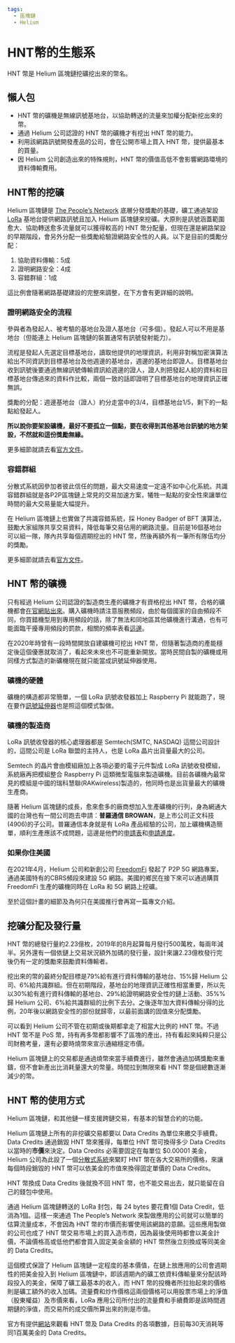```yaml
tags:
  - 區塊鏈
  - Helium
```

# HNT幣的生態系

HNT 幣是 Helium 區塊鏈挖礦挖出來的幣名。

## 懶人包

- HNT 幣的礦機是無線訊號基地台，以協助轉送的流量來加權分配新挖出來的幣。
- 通過 Helium 公司認證的 HNT 幣的礦機才有挖出 HNT 幣的能力。
- 利用該網路訊號開發產品的公司，會在公開市場上買入 HNT 幣，提供最基本的買量。
- 因  Helium 公司創造出來的特殊規則，HNT 幣的價值高低不會影響網路環境的資料傳輸費用。

## HNT幣的挖礦

Helium 區塊鏈是 [The People’s Network](/articles/helium-block-chain.html) 底層分發獎勵的基礎，礦工通過架設 [LoRa](https://zh.wikipedia.org/zh-tw/LoRa) 基地台提供網路訊號且加入 Helium 區塊鏈來挖礦。大原則是訊號涵蓋範圍愈大、協助轉送愈多流量就可以獲得較高的 HNT 幣分配量，但現在還是網路架設的早期階段，會另外分配一些獎勵給驗證網路安全性的人員。以下是目前的獎勵分配：

1. 協助資料傳輸：5成
2. 證明網路安全：4成
3. 容錯群組：1成

這比例會隨著網路基礎建設的完整來調整，在下方會有更詳細的說明。

### 證明網路安全的流程

參與者為發起人、被考驗的基地台及證人基地台（可多個）。發起人可以不用是基地台（但能連上 Helium 區塊鏈的裝置通常有訊號發射能力）。

流程是發起人先選定目標基地台，讀取他提供的地理資訊，利用非對稱加密演算法給出不同資訊到目標基地台及他週邊的基地台，週邊的基地台即證人。目標基地台收到訊號後要通過無線訊號傳輸資訊給週邊的證人，證人則把發起人給的資料和目標基地台傳過來的資料作比較，兩個一致的話即證明了目標基地台的地理資訊正確無誤。

獎勵的分配：週邊基地台（證人）約分走當中的3/4，目標基地台1/5，剩下的一點點給發起人。

**所以說你要架設礦機，最好不要孤立一個點，要在收得到其他基地台訊號的地方架設，不然就和這份獎勵無緣。**

更多細節就請去看[官方文件](https://docs.helium.com/blockchain/proof-of-coverage/)。

### 容錯群組

分散式系統因參加者彼此信任的問題，最大交易速度一定遠不如中心化系統。共識容錯群組就是各P2P區塊鏈上常見的交易加速方案，犧牲一點點的安全性來讓單位時間的最大交易量能大幅提升。

在 Helium 區塊鏈上也實做了共識容錯系統，採 Honey Badger of BFT 演算法，鼓勵大家組隊共享交易資料，降低每筆交易佔用的網路流量。目前是16個基地台可以組一隊，隊內共享每個週期挖出的 HNT 幣，然後再額外有一筆所有隊伍均分的獎勵。

更多細節就請去看[官方文件](https://docs.helium.com/blockchain/consensus-protocol/)。

## HNT 幣的礦機

只有經過 Helium 公司認證的製造商生產的礦機才有資格挖出 HNT 幣，合格的礦機都會[在官網貼出來](https://www.helium.com/mine)。購入礦機時請注意服務頻段，由於每個國家的自由頻段不同，你買錯機型用到專用頻段的話，除了無法和同地區其他礦機進行溝通，也有可能面臨干擾專用頻段的罰款，相關的頻率表看[這邊](https://docs.helium.com/lorawan-on-helium/frequency-plans/)。

在2020年時曾有一段時間開放自建礦機可挖出 HNT 幣，但隨著製造商的產能穩定後這個優惠就取消了，看起來未來也不可能重新開放。當時民間自製的礦機或用同樣方式製造的新礦機現在就只能當成訊號延伸器使用。

### 礦機的硬體

礦機的構造都非常簡單，一個 LoRa 訊號收發器加上 Raspberry Pi 就能跑了，現在要作[訊號延伸器](https://docs.helium.com/use-the-network/build-a-packet-forwarder/)也是照這個模式製做。

### 礦機的製造商

LoRa 訊號收發器的核心處理器都是 Semtech(SMTC, NASDAQ) 這間公司設計的，這間公司是 LoRa 聯盟的主持人，也是 LoRa 晶片出貨量最大的公司。

Semtech 的晶片會由模組廠加上各項必要的電子元件製成 LoRa 訊號收發模組，系統廠再把模組整合 Raspberry Pi 這類微型電腦來製造礦機。目前各礦機內最常見的模組是中國的瑞科慧聯(RAKwireless)製造的，他同時也是出貨量最大的礦機生產商。

隨著 Helium 區塊鏈的成長，愈來愈多的廠商想加入生產礦機的行列，身為網通大國的台灣也有一間公司跑去申請：**普羅通信 BROWAN**，是上市公司正文科技(4906)的子公司。普羅通信本身就是有 LoRa 產品經驗的公司，加上礦機構造簡單，順利生產應該不成問題，這邊是他們的[申請表](https://github.com/browanofficial/HIP/blob/patch-1/0019-third-party-manufacturers/Browan-Cellular-Gateway.md)和[申請進度](https://github.com/helium/HIP/pull/139)。

### 如果你住美國

在2021年4月，Helium 公司和新創公司 [FreedomFi](https://freedomfi.com) 發起了 P2P 5G 網路專案，通過美國特有的CBRS頻段來建設 5G 網路。美國的鄉民在接下來可以通過購買 FreedomFi 生產的礦機同時在 LoRa 和 5G 網路上挖礦。

至於這個計畫的細節及為何只在美國推行會再寫一篇專文介紹。

## 挖礦分配及發行量

HNT 幣的總發行量約2.23億枚，2019年的8月起算每月發行500萬枚，每兩年減半。另外還有一個依鏈上交易狀況額外加碼的發行量，設計來讓2.23億枚發行完後仍有一定的獎勵來鼓勵資料傳輸者。

挖出來的幣的最終分配目標是79%給有進行資科傳輸的基地台、15%歸 Helium 公司、6%給共識群組。但在初期階段，基地台的地理資訊正確性相當重要，所以先以30%給有進行資科傳輸的基地台、29%給證明網路安全性的鏈上活動、35%%歸 Helium 公司、6%給共識群組的比例下去分。之後逐年加大資料傳輸分得的比例，20年後以網路安全性的部份就歸零，以最前面講的固值來分配獎勵。

可以看到 Helium 公司不管在初期或後期都拿走了相當大比例的 HNT 幣。不過 HNT 幣不是 PoS 幣，持有再多幣都影響不了區塊的產出，持有看起來純粹只是公司財務考量，還有必要時燒幣來宣示通縮穩定市價。

Helium 區塊鏈上的交易都是通過燒幣來當手續費進行，雖然會通過加碼獎勵來重鑄，但不會新產出比消耗量還大的幣量。時間拉到無限來看 HNT 幣是個總數逐漸減少的幣。

## HNT 幣的使用方式

Helium 區塊鏈，和其他鏈一樣支援跨鏈交易，有基本的智慧合約的功能。

Helium 區塊鏈上所有的非挖礦交易都要以 Data Credits 為單位來繳交手續費。Data Credits 通過銷毀 HNT 幣來獲得，每單位 HNT 幣可換得多少 Data Credits 以當時的**市價**來決定。Data Credits 必需要固定在每單位 $0.00001 美金，Helium 公司為此設了一個[分散式系統](https://docs.helium.com/blockchain/oracles)來緊盯 HNT 幣在各大交易所的價格，來讓每個時段銷毀的 HNT 幣可以依美金的市值來換得固定單價的 Data Credits。

HNT 幣換成 Data Credits 後就換不回 HNT 幣，也不能交易出去，就只能留在自己的錢包中使用。

通過 Helium 區塊鏈轉送的 LoRa 封包，每 24 bytes 要花費1個 Data Credit，低消為1個。這樣一來通過 The People’s Network 來製做應用的公司就可以簡單的估算流量成本，不會因為 HNT 幣的市價而影響使用該網路的意願。這些應用製做的公司也成了 HNT 幣交易市場上的買入造市商，因為最後使用時都會以美金計價，不論價格高或低他們都會買入固定美金金額的 HNT 幣然後立刻換成等同美金的 Data Credits。

這個模式保證了 Helium 區塊鏈一定程度的基本價值，在鏈上放應用的公司會週期性的把美金投入到 Helium 區塊鏈中，即該週期內的礦工依資料傳輸量來分配該時段投入的美金，保障了礦工最基本的收入，而 HNT 幣的投機者所拉抬起來的價格則是礦工額外的收入加碼。流量費和炒作價格這兩個價格可以用股票市場上的淨值（股東權益）及市價來看，LoRa 應用公司所付出的流量費和手續費即是該時間週期鏈的淨值，而交易所的成交價所算出來的則是市值。

官方有提供[網站](https://explorer.helium.com)來觀看 HNT 幣及 Data Credits 的各項數據，目前每30天消耗等同1百萬美金的 Data Credits。
